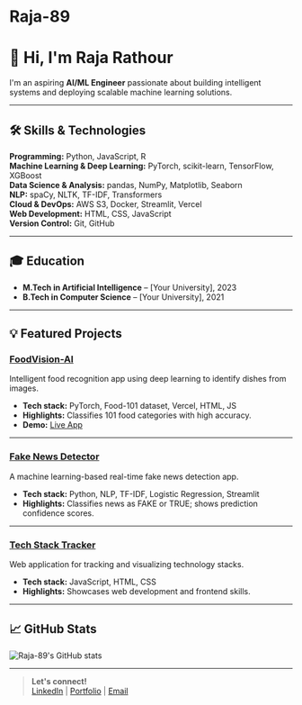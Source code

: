 # Raja-89

# 👋 Hi, I'm Raja Rathour

I'm an aspiring **AI/ML Engineer** passionate about building intelligent systems and deploying scalable machine learning solutions.

---

## 🛠 Skills & Technologies
**Programming:** Python, JavaScript, R  
**Machine Learning & Deep Learning:** PyTorch, scikit-learn, TensorFlow, XGBoost  
**Data Science & Analysis:** pandas, NumPy, Matplotlib, Seaborn  
**NLP:** spaCy, NLTK, TF-IDF, Transformers  
**Cloud & DevOps:** AWS S3, Docker, Streamlit, Vercel  
**Web Development:** HTML, CSS, JavaScript  
**Version Control:** Git, GitHub

---

## 🎓 Education
- **M.Tech in Artificial Intelligence** – [Your University], 2023
- **B.Tech in Computer Science** – [Your University], 2021

---

## 💡 Featured Projects

### [FoodVision-AI](https://github.com/Raja-89/FoodVision-AI)
Intelligent food recognition app using deep learning to identify dishes from images.  
- **Tech stack:** PyTorch, Food-101 dataset, Vercel, HTML, JS  
- **Highlights:** Classifies 101 food categories with high accuracy.  
- **Demo:** [Live App](https://food-vision-ai-seven.vercel.app)

---

### [Fake News Detector](https://github.com/Raja-89/fake-news-detector)
A machine learning-based real-time fake news detection app.  
- **Tech stack:** Python, NLP, TF-IDF, Logistic Regression, Streamlit  
- **Highlights:** Classifies news as FAKE or TRUE; shows prediction confidence scores.

---

### [Tech Stack Tracker](https://github.com/Raja-89/tech-stack-tracker)
Web application for tracking and visualizing technology stacks.  
- **Tech stack:** JavaScript, HTML, CSS  
- **Highlights:** Showcases web development and frontend skills.

---

## 📈 GitHub Stats
![Raja-89's GitHub stats](https://github-readme-stats.vercel.app/api?username=Raja-89&show_icons=true&hide_title=true)

---

> **Let's connect!**  
> [LinkedIn](https://www.linkedin.com/in/raja-rathour-067965325/) | [Portfolio](#) | [Email](imraja729@gmail.com)

